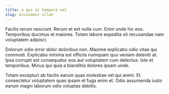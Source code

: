 ```yaml
---
title: a quo ut tempora vel
slug: accusamus ullam
---
```


Facilis rerum nesciunt. Rerum et est nulla cum. Enim unde hic eos. Temporibus ducimus et maiores. Totam labore expedita sit recusandae nam voluptatem adipisci.

Dolorum odio error dolor doloribus non. Maxime explicabo odio vitae qui commodi. Explicabo minima est officiis numquam quo veniam deleniti at. Ipsa corrupti est consequatur eos aut voluptatem cum delectus. Iste et temporibus. Minus qui quia a blanditiis dolores ipsam unde.

Totam excepturi ab facilis earum quas molestiae vel qui animi. Et consectetur voluptatem quas ipsam et fuga enim et. Odio assumenda iusto earum magni laborum odio voluptas debitis.
